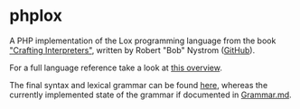 # phplox

A PHP implementation of the Lox programming language from the book ["Crafting Interpreters"](https://craftinginterpreters.com/), written by Robert "Bob" Nystrom ([GitHub](https://github.com/munificent)).

For a full language reference take a look at [this overview](https://craftinginterpreters.com/the-lox-language.html).

The final syntax and lexical grammar can be found [here](https://craftinginterpreters.com/appendix-i.html), whereas the currently implemented state of the grammar if documented in [Grammar.md](Grammar.md).